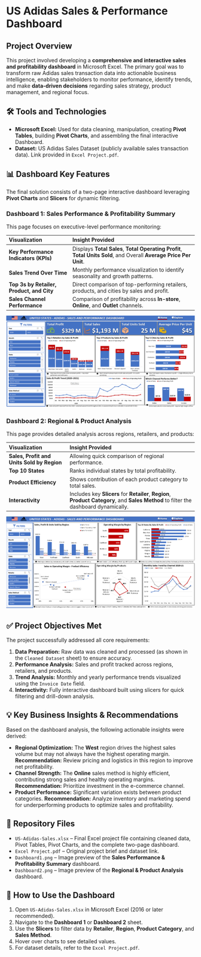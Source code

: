 # US Adidas Sales & Performance Dashboard

## Project Overview

This project involved developing a **comprehensive and interactive sales and profitability dashboard** in Microsoft Excel. The primary goal was to transform raw Adidas sales transaction data into actionable business intelligence, enabling stakeholders to monitor performance, identify trends, and make **data-driven decisions** regarding sales strategy, product management, and regional focus.

## 🛠️ Tools and Technologies

* **Microsoft Excel:** Used for data cleaning, manipulation, creating **Pivot Tables**, building **Pivot Charts**, and assembling the final interactive Dashboard.
* **Dataset:** US Adidas Sales Dataset (publicly available sales transaction data). Link provided in `Excel Project.pdf`.

## 📊 Dashboard Key Features

The final solution consists of a two-page interactive dashboard leveraging **Pivot Charts** and **Slicers** for dynamic filtering.

### Dashboard 1: Sales Performance & Profitability Summary

This page focuses on executive-level performance monitoring:

| Visualization | Insight Provided |
| :--- | :--- |
| **Key Performance Indicators (KPIs)** | Displays **Total Sales**, **Total Operating Profit**, **Total Units Sold**, and Overall **Average Price Per Unit**. |
| **Sales Trend Over Time** | Monthly performance visualization to identify seasonality and growth patterns. |
| **Top 3s by Retailer, Product, and City** | Direct comparison of top-performing retailers, products, and cities by sales and profit. |
| **Sales Channel Performance** | Comparison of profitability across **In-store**, **Online**, and **Outlet** channels. |

![Dashboard1 Preview](dashboard1.png)

### Dashboard 2: Regional & Product Analysis

This page provides detailed analysis across regions, retailers, and products:

| Visualization | Insight Provided |
| :--- | :--- |
| **Sales, Profit and Units Sold by Region** | Allowing quick comparison of regional performance. |
| **Top 10 States** | Ranks individual states by total profitability. |
| **Product Efficiency** | Shows contribution of each product category to total sales. |
| **Interactivity** | Includes key **Slicers** for **Retailer**, **Region**, **Product Category**, and **Sales Method** to filter the dashboard dynamically. |

![Dashboard2 Preview](dashboard2.png)

## ✅ Project Objectives Met

The project successfully addressed all core requirements:

1. **Data Preparation:** Raw data was cleaned and processed (as shown in the `Cleaned Dataset` sheet) to ensure accuracy.
2. **Performance Analysis:** Sales and profit tracked across regions, retailers, and products.
3. **Trend Analysis:** Monthly and yearly performance trends visualized using the `Invoice Date` field.
4. **Interactivity:** Fully interactive dashboard built using slicers for quick filtering and drill-down analysis.

## 💡 Key Business Insights & Recommendations

Based on the dashboard analysis, the following actionable insights were derived:

* **Regional Optimization:** The **West** region drives the highest sales volume but may not always have the highest operating margin. **Recommendation:** Review pricing and logistics in this region to improve net profitability.  
* **Channel Strength:** The **Online** sales method is highly efficient, contributing strong sales and healthy operating margins. **Recommendation:** Prioritize investment in the e-commerce channel.  
* **Product Performance:** Significant variation exists between product categories. **Recommendation:** Analyze inventory and marketing spend for underperforming products to optimize sales and profitability.

## 📁 Repository Files

* `US-Adidas-Sales.xlsx` – Final Excel project file containing cleaned data, Pivot Tables, Pivot Charts, and the complete two-page dashboard.  
* `Excel Project.pdf` – Original project brief and dataset link.  
* `Dashboard1.png` – Image preview of the **Sales Performance & Profitability Summary** dashboard.  
* `Dashboard2.png` – Image preview of the **Regional & Product Analysis** dashboard.  

## 📝 How to Use the Dashboard

1. Open `US-Adidas-Sales.xlsx` in Microsoft Excel (2016 or later recommended).  
2. Navigate to the **Dashboard 1** or **Dashboard 2** sheet.  
3. Use the **Slicers** to filter data by **Retailer**, **Region**, **Product Category**, and **Sales Method**.  
4. Hover over charts to see detailed values.  
5. For dataset details, refer to the `Excel Project.pdf`.

